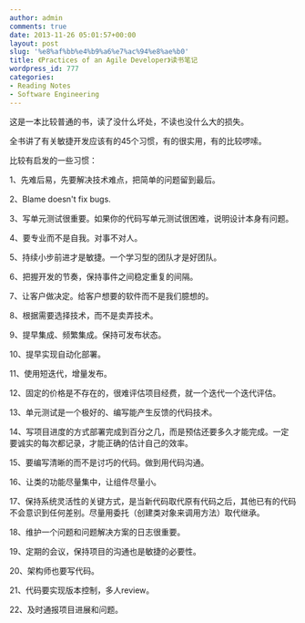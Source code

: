```yaml
---
author: admin
comments: true
date: 2013-11-26 05:01:57+00:00
layout: post
slug: '%e8%af%bb%e4%b9%a6%e7%ac%94%e8%ae%b0'
title: 《Practices of an Agile Developer》读书笔记
wordpress_id: 777
categories:
- Reading Notes
- Software Engineering
---
```


这是一本比较普通的书，读了没什么坏处，不读也没什么大的损失。

全书讲了有关敏捷开发应该有的45个习惯，有的很实用，有的比较啰嗦。

比较有启发的一些习惯：

1、先难后易，先要解决技术难点，把简单的问题留到最后。

2、Blame doesn't fix bugs.

3、写单元测试很重要。如果你的代码写单元测试很困难，说明设计本身有问题。

4、要专业而不是自我。对事不对人。
<!-- more -->
5、持续小步前进才是敏捷。一个学习型的团队才是好团队。

6、把握开发的节奏，保持事件之间稳定重复的间隔。

7、让客户做决定。给客户想要的软件而不是我们臆想的。

8、根据需要选择技术，而不是卖弄技术。

9、提早集成、频繁集成。保持可发布状态。

10、提早实现自动化部署。

11、使用短迭代，增量发布。

12、固定的价格是不存在的，很难评估项目经费，就一个迭代一个迭代评估。

13、单元测试是一个极好的、编写能产生反馈的代码技术。

14、写项目进度的方式部署完成到百分之几，而是预估还要多久才能完成。一定要诚实的每次都记录，才能正确的估计自己的效率。

15、要编写清晰的而不是讨巧的代码。做到用代码沟通。

16、让类的功能尽量集中，让组件尽量小。

17、保持系统灵活性的关键方式，是当新代码取代原有代码之后，其他已有的代码不会意识到任何差别。尽量用委托（创建类对象来调用方法）取代继承。

18、维护一个问题和问题解决方案的日志很重要。

19、定期的会议，保持项目的沟通也是敏捷的必要性。

20、架构师也要写代码。

21、代码要实现版本控制，多人review。

22、及时通报项目进展和问题。


